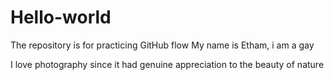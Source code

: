 # Hello-world
The repository is for practicing GitHub flow
My name is Etham, i am a gay

I love photography since it had genuine appreciation to the beauty of nature

